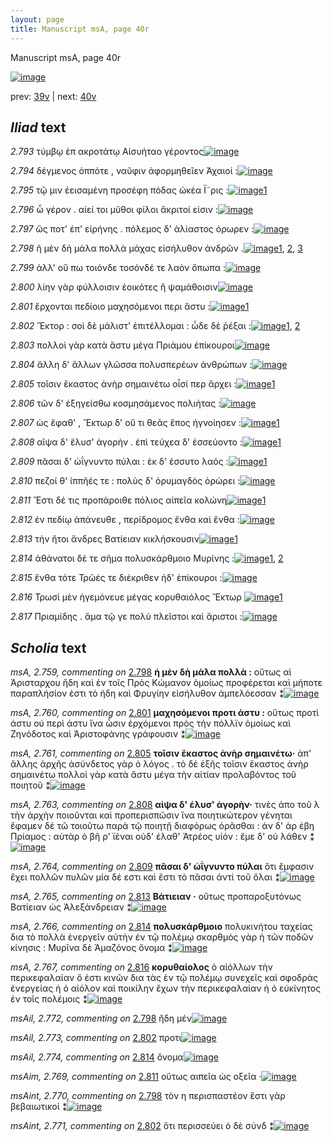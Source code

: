 ```yaml
---
layout: page
title: Manuscript msA, page 40r
---
```


Manuscript msA, page 40r

[![image](http://www.homermultitext.org/iipsrv?OBJ=IIP,1.0&FIF=/project/homer/pyramidal/deepzoom/hmt/vaimg/2017a/VA040RN_0041.tif&WID=100&CVT=JPEG)](http://www.homermultitext.org/ict2/?urn=urn:cite2:hmt:vaimg.2017a:VA040RN_0041)

prev:  [39v](../39v) | next:  [40v](../40v)

## *Iliad* text

*2.793* <a id="2.793"/> τύμβῳ ἐπ ακροτάτῳ Αἰσυήταο γέροντος[![image](http://www.homermultitext.org/iipsrv?OBJ=IIP,1.0&FIF=/project/homer/pyramidal/deepzoom/hmt/vaimg/2017a/VA040RN_0041.tif&RGN=0.131,0.2205,0.385,0.0339&WID=1000&CVT=JPEG)](http://www.homermultitext.org/ict2/?urn=urn:cite2:hmt:vaimg.2017a:VA040RN_0041@0.131,0.2205,0.385,0.0339)

*2.794* <a id="2.794"/> δέγμενος ὁππότε , ναῦφιν ἀφορμηθεῖεν Ἀχαιοί :[![image](http://www.homermultitext.org/iipsrv?OBJ=IIP,1.0&FIF=/project/homer/pyramidal/deepzoom/hmt/vaimg/2017a/VA040RN_0041.tif&RGN=0.131,0.237,0.409,0.0339&WID=1000&CVT=JPEG)](http://www.homermultitext.org/ict2/?urn=urn:cite2:hmt:vaimg.2017a:VA040RN_0041@0.131,0.237,0.409,0.0339)

*2.795* <a id="2.795"/> τῷ μιν ἐεισαμένη προσέφη πόδας ὠκέα Ϊ῀ρις :[![image](http://www.homermultitext.org/iipsrv?OBJ=IIP,1.0&FIF=/project/homer/pyramidal/deepzoom/hmt/vaimg/2017a/VA040RN_0041.tif&RGN=0.129,0.2649,0.409,0.0263&WID=1000&CVT=JPEG)](http://www.homermultitext.org/ict2/?urn=urn:cite2:hmt:vaimg.2017a:VA040RN_0041@0.129,0.2649,0.409,0.0263)[1](#msAim_2.768)

*2.796* <a id="2.796"/> ὦ γέρον . αἰεί τοι μῦθοι φίλοι ἄκριτοί εἰσιν :[![image](http://www.homermultitext.org/iipsrv?OBJ=IIP,1.0&FIF=/project/homer/pyramidal/deepzoom/hmt/vaimg/2017a/VA040RN_0041.tif&RGN=0.129,0.2844,0.409,0.0263&WID=1000&CVT=JPEG)](http://www.homermultitext.org/ict2/?urn=urn:cite2:hmt:vaimg.2017a:VA040RN_0041@0.129,0.2844,0.409,0.0263)

*2.797* <a id="2.797"/> ὥς ποτ' ἐπ' εἰρήνης . πόλεμος δ' ἀλίαστος όρωρεν :[![image](http://www.homermultitext.org/iipsrv?OBJ=IIP,1.0&FIF=/project/homer/pyramidal/deepzoom/hmt/vaimg/2017a/VA040RN_0041.tif&RGN=0.128,0.3032,0.409,0.0263&WID=1000&CVT=JPEG)](http://www.homermultitext.org/ict2/?urn=urn:cite2:hmt:vaimg.2017a:VA040RN_0041@0.128,0.3032,0.409,0.0263)

*2.798* <a id="2.798"/> ῆ μὲν δὴ μάλα πολλὰ μάχας εἰσήλυθον ἀνδρῶν .[![image](http://www.homermultitext.org/iipsrv?OBJ=IIP,1.0&FIF=/project/homer/pyramidal/deepzoom/hmt/vaimg/2017a/VA040RN_0041.tif&RGN=0.129,0.3228,0.415,0.0263&WID=1000&CVT=JPEG)](http://www.homermultitext.org/ict2/?urn=urn:cite2:hmt:vaimg.2017a:VA040RN_0041@0.129,0.3228,0.415,0.0263)[1](#msAint_2.770), [2](#msA_2.759), [3](#msAil_2.772)

*2.799* <a id="2.799"/> ἀλλ' οὔ πω τοιόνδε τοσόνδέ τε λαὸν ὄπωπα :[![image](http://www.homermultitext.org/iipsrv?OBJ=IIP,1.0&FIF=/project/homer/pyramidal/deepzoom/hmt/vaimg/2017a/VA040RN_0041.tif&RGN=0.124,0.3431,0.415,0.0263&WID=1000&CVT=JPEG)](http://www.homermultitext.org/ict2/?urn=urn:cite2:hmt:vaimg.2017a:VA040RN_0041@0.124,0.3431,0.415,0.0263)

*2.800* <a id="2.800"/> λίην γὰρ φύλλοισιν ἐοικότες ἢ ψαμάθοισιν[![image](http://www.homermultitext.org/iipsrv?OBJ=IIP,1.0&FIF=/project/homer/pyramidal/deepzoom/hmt/vaimg/2017a/VA040RN_0041.tif&RGN=0.123,0.3634,0.415,0.0263&WID=1000&CVT=JPEG)](http://www.homermultitext.org/ict2/?urn=urn:cite2:hmt:vaimg.2017a:VA040RN_0041@0.123,0.3634,0.415,0.0263)

*2.801* <a id="2.801"/> ἔρχονται πεδίοιο μαχησόμενοι περι ἄστυ :[![image](http://www.homermultitext.org/iipsrv?OBJ=IIP,1.0&FIF=/project/homer/pyramidal/deepzoom/hmt/vaimg/2017a/VA040RN_0041.tif&RGN=0.123,0.38,0.415,0.0263&WID=1000&CVT=JPEG)](http://www.homermultitext.org/ict2/?urn=urn:cite2:hmt:vaimg.2017a:VA040RN_0041@0.123,0.38,0.415,0.0263)[1](#msA_2.760)

*2.802* <a id="2.802"/> Ἕκτορ : σοὶ δὲ μάλιστ' 					ἐπιτέλλομαι : ὧδε δὲ ῥέξαι :[![image](http://www.homermultitext.org/iipsrv?OBJ=IIP,1.0&FIF=/project/homer/pyramidal/deepzoom/hmt/vaimg/2017a/VA040RN_0041.tif&RGN=0.122,0.3988,0.434,0.0324&WID=1000&CVT=JPEG)](http://www.homermultitext.org/ict2/?urn=urn:cite2:hmt:vaimg.2017a:VA040RN_0041@0.122,0.3988,0.434,0.0324)[1](#msAint_2.771), [2](#msAil_2.773)

*2.803* <a id="2.803"/> πολλοὶ γὰρ κατὰ ἄστυ μέγα Πριάμου ἐπίκουροι[![image](http://www.homermultitext.org/iipsrv?OBJ=IIP,1.0&FIF=/project/homer/pyramidal/deepzoom/hmt/vaimg/2017a/VA040RN_0041.tif&RGN=0.122,0.4184,0.434,0.0324&WID=1000&CVT=JPEG)](http://www.homermultitext.org/ict2/?urn=urn:cite2:hmt:vaimg.2017a:VA040RN_0041@0.122,0.4184,0.434,0.0324)

*2.804* <a id="2.804"/> ἄλλη δ' ἄλλων γλῶσσα πολυσπερέων ἀνθρώπων :[![image](http://www.homermultitext.org/iipsrv?OBJ=IIP,1.0&FIF=/project/homer/pyramidal/deepzoom/hmt/vaimg/2017a/VA040RN_0041.tif&RGN=0.121,0.4387,0.434,0.0324&WID=1000&CVT=JPEG)](http://www.homermultitext.org/ict2/?urn=urn:cite2:hmt:vaimg.2017a:VA040RN_0041@0.121,0.4387,0.434,0.0324)

*2.805* <a id="2.805"/> τοῖσιν ἕκαστος ἀνὴρ σημαινέτω οἷσί περ ἄρχει :[![image](http://www.homermultitext.org/iipsrv?OBJ=IIP,1.0&FIF=/project/homer/pyramidal/deepzoom/hmt/vaimg/2017a/VA040RN_0041.tif&RGN=0.121,0.4575,0.434,0.0324&WID=1000&CVT=JPEG)](http://www.homermultitext.org/ict2/?urn=urn:cite2:hmt:vaimg.2017a:VA040RN_0041@0.121,0.4575,0.434,0.0324)[1](#msA_2.761)

*2.806* <a id="2.806"/> τῶν δ' ἐξηγείσθω κοσμησάμενος πολιήτας :[![image](http://www.homermultitext.org/iipsrv?OBJ=IIP,1.0&FIF=/project/homer/pyramidal/deepzoom/hmt/vaimg/2017a/VA040RN_0041.tif&RGN=0.118,0.4778,0.434,0.0324&WID=1000&CVT=JPEG)](http://www.homermultitext.org/ict2/?urn=urn:cite2:hmt:vaimg.2017a:VA040RN_0041@0.118,0.4778,0.434,0.0324)

*2.807* <a id="2.807"/> ὡς ἔφαθ' , Ἕκτωρ δ' οὔ 					τι θεᾶς ἔπος ἠγνοίησεν :[![image](http://www.homermultitext.org/iipsrv?OBJ=IIP,1.0&FIF=/project/homer/pyramidal/deepzoom/hmt/vaimg/2017a/VA040RN_0041.tif&RGN=0.118,0.4996,0.434,0.0324&WID=1000&CVT=JPEG)](http://www.homermultitext.org/ict2/?urn=urn:cite2:hmt:vaimg.2017a:VA040RN_0041@0.118,0.4996,0.434,0.0324)[1](#msA_2.762)

*2.808* <a id="2.808"/> αῖψα δ' ἔλυσ' ἀγορὴν . ἐπὶ τεύχεα δ' ἐσσεύοντο :[![image](http://www.homermultitext.org/iipsrv?OBJ=IIP,1.0&FIF=/project/homer/pyramidal/deepzoom/hmt/vaimg/2017a/VA040RN_0041.tif&RGN=0.118,0.5192,0.434,0.0324&WID=1000&CVT=JPEG)](http://www.homermultitext.org/ict2/?urn=urn:cite2:hmt:vaimg.2017a:VA040RN_0041@0.118,0.5192,0.434,0.0324)[1](#msA_2.763)

*2.809* <a id="2.809"/> πᾶσαι δ' ὠΐγνυντο πύλαι : ἐκ δ' έσσυτο λαός :[![image](http://www.homermultitext.org/iipsrv?OBJ=IIP,1.0&FIF=/project/homer/pyramidal/deepzoom/hmt/vaimg/2017a/VA040RN_0041.tif&RGN=0.118,0.5372,0.434,0.0324&WID=1000&CVT=JPEG)](http://www.homermultitext.org/ict2/?urn=urn:cite2:hmt:vaimg.2017a:VA040RN_0041@0.118,0.5372,0.434,0.0324)[1](#msA_2.764)

*2.810* <a id="2.810"/> πεζοί θ' ἱππῆές τε : πολὺς δ' ὀρυμαγδὸς ὀρώρει :[![image](http://www.homermultitext.org/iipsrv?OBJ=IIP,1.0&FIF=/project/homer/pyramidal/deepzoom/hmt/vaimg/2017a/VA040RN_0041.tif&RGN=0.118,0.5553,0.434,0.0324&WID=1000&CVT=JPEG)](http://www.homermultitext.org/ict2/?urn=urn:cite2:hmt:vaimg.2017a:VA040RN_0041@0.118,0.5553,0.434,0.0324)

*2.811* <a id="2.811"/> Ἔστι δέ τις προπάροιθε πόλιος αἰπεῖα κολώνη[![image](http://www.homermultitext.org/iipsrv?OBJ=IIP,1.0&FIF=/project/homer/pyramidal/deepzoom/hmt/vaimg/2017a/VA040RN_0041.tif&RGN=0.116,0.5741,0.434,0.0324&WID=1000&CVT=JPEG)](http://www.homermultitext.org/ict2/?urn=urn:cite2:hmt:vaimg.2017a:VA040RN_0041@0.116,0.5741,0.434,0.0324)[1](#msAim_2.769)

*2.812* <a id="2.812"/> ἐν πεδίῳ ἀπάνευθε , περίδρομος ἔνθα καὶ ἔνθα :[![image](http://www.homermultitext.org/iipsrv?OBJ=IIP,1.0&FIF=/project/homer/pyramidal/deepzoom/hmt/vaimg/2017a/VA040RN_0041.tif&RGN=0.118,0.5922,0.434,0.0324&WID=1000&CVT=JPEG)](http://www.homermultitext.org/ict2/?urn=urn:cite2:hmt:vaimg.2017a:VA040RN_0041@0.118,0.5922,0.434,0.0324)

*2.813* <a id="2.813"/> τὴν ἤτοι ἄνδρες Βατίειαν κικλήσκουσιν[![image](http://www.homermultitext.org/iipsrv?OBJ=IIP,1.0&FIF=/project/homer/pyramidal/deepzoom/hmt/vaimg/2017a/VA040RN_0041.tif&RGN=0.118,0.6095,0.434,0.0324&WID=1000&CVT=JPEG)](http://www.homermultitext.org/ict2/?urn=urn:cite2:hmt:vaimg.2017a:VA040RN_0041@0.118,0.6095,0.434,0.0324)[1](#msA_2.765)

*2.814* <a id="2.814"/> ἀθάνατοι δέ τε σῆμα πολυσκάρθμοιο Μυρίνης :[![image](http://www.homermultitext.org/iipsrv?OBJ=IIP,1.0&FIF=/project/homer/pyramidal/deepzoom/hmt/vaimg/2017a/VA040RN_0041.tif&RGN=0.118,0.6283,0.434,0.0324&WID=1000&CVT=JPEG)](http://www.homermultitext.org/ict2/?urn=urn:cite2:hmt:vaimg.2017a:VA040RN_0041@0.118,0.6283,0.434,0.0324)[1](#msA_2.766), [2](#msAil_2.774)

*2.815* <a id="2.815"/> ἔνθα τότε Τρῶές τε 					διέκριθεν ἠδ' ἐπίκουροι :[![image](http://www.homermultitext.org/iipsrv?OBJ=IIP,1.0&FIF=/project/homer/pyramidal/deepzoom/hmt/vaimg/2017a/VA040RN_0041.tif&RGN=0.115,0.6479,0.434,0.0324&WID=1000&CVT=JPEG)](http://www.homermultitext.org/ict2/?urn=urn:cite2:hmt:vaimg.2017a:VA040RN_0041@0.115,0.6479,0.434,0.0324)

*2.816* <a id="2.816"/> Τρωσὶ μὲν ἡγεμόνευε 					μέγας κορυθαιόλος Ἕκτωρ 				[![image](http://www.homermultitext.org/iipsrv?OBJ=IIP,1.0&FIF=/project/homer/pyramidal/deepzoom/hmt/vaimg/2017a/VA040RN_0041.tif&RGN=0.123,0.6697,0.434,0.0324&WID=1000&CVT=JPEG)](http://www.homermultitext.org/ict2/?urn=urn:cite2:hmt:vaimg.2017a:VA040RN_0041@0.123,0.6697,0.434,0.0324)[1](#msA_2.767)

*2.817* <a id="2.817"/> Πριαμίδης . ἅμα τῷ γε 					πολὺ πλεῖστοι καὶ ἄριστοι :[![image](http://www.homermultitext.org/iipsrv?OBJ=IIP,1.0&FIF=/project/homer/pyramidal/deepzoom/hmt/vaimg/2017a/VA040RN_0041.tif&RGN=0.111,0.6892,0.434,0.0324&WID=1000&CVT=JPEG)](http://www.homermultitext.org/ict2/?urn=urn:cite2:hmt:vaimg.2017a:VA040RN_0041@0.111,0.6892,0.434,0.0324)

## *Scholia* text

*msA, 2.759, commenting on* [2.798](#2.798)  <a id="msA_2.759"/> **ἡ μὲν δὴ μάλα πολλὰ :** οὕτως αἱ Ἀρισταρχου ἤδη καὶ ἐν τοῖς Πρὸς Κώμανον ὁμοίως προφέρεται καὶ μήποτε παραπλήσίον ἐστι τὸ ήδη καὶ Φρυγίην εἰσήλυθον ἀμπελόεσσαν ⁑[![image](http://www.homermultitext.org/iipsrv?OBJ=IIP,1.0&FIF=/project/homer/pyramidal/deepzoom/hmt/vaimg/2017a/VA040RN_0041.tif&RGN=0.5443,0.3249,0.207,0.0536&WID=1000&CVT=JPEG)](http://www.homermultitext.org/ict2/?urn=urn:cite2:hmt:vaimg.2017a:VA040RN_0041@0.5443,0.3249,0.207,0.0536)

*msA, 2.760, commenting on* [2.801](#2.801)  <a id="msA_2.760"/> **μαχησόμενοι προτι άστυ :** οὕτως προτὶ άστυ οὐ περὶ άστυ ἵνα ὦσιν ἐρχόμενοι πρὸς τὴν πόλλϊν ὁμοίως καὶ Ζηνόδοτος καὶ Ἀριστοφάνης γράφουσιν ⁑[![image](http://www.homermultitext.org/iipsrv?OBJ=IIP,1.0&FIF=/project/homer/pyramidal/deepzoom/hmt/vaimg/2017a/VA040RN_0041.tif&RGN=0.5433,0.3755,0.1993,0.0476&WID=1000&CVT=JPEG)](http://www.homermultitext.org/ict2/?urn=urn:cite2:hmt:vaimg.2017a:VA040RN_0041@0.5433,0.3755,0.1993,0.0476)

*msA, 2.761, commenting on* [2.805](#2.805)  <a id="msA_2.761"/> **τοῖσιν ἕκαστος ἀνὴρ σημαινέτω·** ἀπ' ἄλλης ἀρχῆς ἀσύνδετος γὰρ ὁ λόγος . τὸ δὲ ἑξῆς τοῖσιν ἕκαστος ἀνὴρ σημαινέτω πολλοὶ γὰρ κατὰ ἄστυ μέγα τὴν αἰτίαν προλαβόντος τοῦ ποιητοῦ ⁑[![image](http://www.homermultitext.org/iipsrv?OBJ=IIP,1.0&FIF=/project/homer/pyramidal/deepzoom/hmt/vaimg/2017a/VA040RN_0041.tif&RGN=0.547,0.4178,0.201,0.062&WID=1000&CVT=JPEG)](http://www.homermultitext.org/ict2/?urn=urn:cite2:hmt:vaimg.2017a:VA040RN_0041@0.547,0.4178,0.201,0.062)

*msA, 2.763, commenting on* [2.808](#2.808)  <a id="msA_2.763"/> **αἰψα δ' έλυσ' ἀγορὴν·** τινὲς ἀπο τοῦ λ τὴν ἀρχὴν ποιοῦνται καὶ προπερισπῶσιν ἵνα ποιητικώτερον γένηται ἔφαμεν δὲ τῶ τοιοῦτω παρὰ τῷ ποιητῇ διαφόρως ὁρᾶσθαι : ἀν δ' ὰρ έβη Πρίαμος : αὐτὰρ ὁ βῆ ρ' ϊέναι οὐδ' έλαθ' Ἀτρέος υἱόν : ἔμε δ' οὐ λάθεν ⁑[![image](http://www.homermultitext.org/iipsrv?OBJ=IIP,1.0&FIF=/project/homer/pyramidal/deepzoom/hmt/vaimg/2017a/VA040RN_0041.tif&RGN=0.5393,0.5307,0.2103,0.0884&WID=1000&CVT=JPEG)](http://www.homermultitext.org/ict2/?urn=urn:cite2:hmt:vaimg.2017a:VA040RN_0041@0.5393,0.5307,0.2103,0.0884)

*msA, 2.764, commenting on* [2.809](#2.809)  <a id="msA_2.764"/> **πᾶσαι δ' ὡΐγνυντο πύλαι** ὅτι ἔμφασιν ἔχει πολλῶν πυλῶν μία δέ εστι καὶ ἔστι τὸ πᾶσαι ἀντὶ τοῦ ὅλαι ⁑[![image](http://www.homermultitext.org/iipsrv?OBJ=IIP,1.0&FIF=/project/homer/pyramidal/deepzoom/hmt/vaimg/2017a/VA040RN_0041.tif&RGN=0.5307,0.6148,0.2047,0.0403&WID=1000&CVT=JPEG)](http://www.homermultitext.org/ict2/?urn=urn:cite2:hmt:vaimg.2017a:VA040RN_0041@0.5307,0.6148,0.2047,0.0403)

*msA, 2.765, commenting on* [2.813](#2.813)  <a id="msA_2.765"/> **Βάτιειαν ·** οὕτως προπαροξυτόνως Βατίειαν ὡς Ἀλεξάνδρειαν ⁑[![image](http://www.homermultitext.org/iipsrv?OBJ=IIP,1.0&FIF=/project/homer/pyramidal/deepzoom/hmt/vaimg/2017a/VA040RN_0041.tif&RGN=0.546,0.6606,0.1837,0.0278&WID=1000&CVT=JPEG)](http://www.homermultitext.org/ict2/?urn=urn:cite2:hmt:vaimg.2017a:VA040RN_0041@0.546,0.6606,0.1837,0.0278)

*msA, 2.766, commenting on* [2.814](#2.814)  <a id="msA_2.766"/> **πολυσκάρθμοιο** πολυκινήτου ταχείας δια τὸ πολλὰ ἐνεργεῖν αὐτὴν ἐν τῷ πολέμῳ σκαρθμὸς γὰρ ἡ τῶν ποδῶν κίνησις : Μυρῖνα δὲ Ἁμαζόνος ὄνομα ⁑[![image](http://www.homermultitext.org/iipsrv?OBJ=IIP,1.0&FIF=/project/homer/pyramidal/deepzoom/hmt/vaimg/2017a/VA040RN_0041.tif&RGN=0.5463,0.6856,0.2103,0.0456&WID=1000&CVT=JPEG)](http://www.homermultitext.org/ict2/?urn=urn:cite2:hmt:vaimg.2017a:VA040RN_0041@0.5463,0.6856,0.2103,0.0456)

*msA, 2.767, commenting on* [2.816](#2.816)  <a id="msA_2.767"/> **κορυθαίολος** ὁ αἰόλλων τὴν περικεφαλαίαν ὅ ἐστι κινῶν δια τὰς ἐν τῷ πολέμῳ συνεχεῖς καὶ σφοδρὰς ἐνεργείας ἠ ὁ αἰόλον καὶ ποικίλην ἔχων τὴν περικεφαλαίαν ἠ ὁ εὐκίνητος ἐν τοῖς πολέμοις ⁑[![image](http://www.homermultitext.org/iipsrv?OBJ=IIP,1.0&FIF=/project/homer/pyramidal/deepzoom/hmt/vaimg/2017a/VA040RN_0041.tif&RGN=0.1197,0.7344,0.6093,0.0378&WID=1000&CVT=JPEG)](http://www.homermultitext.org/ict2/?urn=urn:cite2:hmt:vaimg.2017a:VA040RN_0041@0.1197,0.7344,0.6093,0.0378)

*msAil, 2.772, commenting on* [2.798](#2.798)  <a id="msAil_2.772"/> ἤδη μέν[![image](http://www.homermultitext.org/iipsrv?OBJ=IIP,1.0&FIF=/project/homer/pyramidal/deepzoom/hmt/vaimg/2017a/VA040RN_0041.tif&RGN=0.1543,0.3196,0.0237,0.009&WID=1000&CVT=JPEG)](http://www.homermultitext.org/ict2/?urn=urn:cite2:hmt:vaimg.2017a:VA040RN_0041@0.1543,0.3196,0.0237,0.009)

*msAil, 2.773, commenting on* [2.802](#2.802)  <a id="msAil_2.773"/> προτι[![image](http://www.homermultitext.org/iipsrv?OBJ=IIP,1.0&FIF=/project/homer/pyramidal/deepzoom/hmt/vaimg/2017a/VA040RN_0041.tif&RGN=0.422,0.383,0.0293,0.0115&WID=1000&CVT=JPEG)](http://www.homermultitext.org/ict2/?urn=urn:cite2:hmt:vaimg.2017a:VA040RN_0041@0.422,0.383,0.0293,0.0115)

*msAil, 2.774, commenting on* [2.814](#2.814)  <a id="msAil_2.774"/> ὄνομα[![image](http://www.homermultitext.org/iipsrv?OBJ=IIP,1.0&FIF=/project/homer/pyramidal/deepzoom/hmt/vaimg/2017a/VA040RN_0041.tif&RGN=0.4913,0.6303,0.0313,0.011&WID=1000&CVT=JPEG)](http://www.homermultitext.org/ict2/?urn=urn:cite2:hmt:vaimg.2017a:VA040RN_0041@0.4913,0.6303,0.0313,0.011)

*msAim, 2.769, commenting on* [2.811](#2.811)  <a id="msAim_2.769"/> οὕτως αιπεῖα ὡς οξεῖα ·[![image](http://www.homermultitext.org/iipsrv?OBJ=IIP,1.0&FIF=/project/homer/pyramidal/deepzoom/hmt/vaimg/2017a/VA040RN_0041.tif&RGN=0.498,0.5745,0.0477,0.015&WID=1000&CVT=JPEG)](http://www.homermultitext.org/ict2/?urn=urn:cite2:hmt:vaimg.2017a:VA040RN_0041@0.498,0.5745,0.0477,0.015)

*msAint, 2.770, commenting on* [2.798](#2.798)  <a id="msAint_2.770"/> τὸν η περισπαστέον ἔστι γὰρ βεβαιωτικοί ⁑[![image](http://www.homermultitext.org/iipsrv?OBJ=IIP,1.0&FIF=/project/homer/pyramidal/deepzoom/hmt/vaimg/2017a/VA040RN_0041.tif&RGN=0.0737,0.3234,0.0607,0.0373&WID=1000&CVT=JPEG)](http://www.homermultitext.org/ict2/?urn=urn:cite2:hmt:vaimg.2017a:VA040RN_0041@0.0737,0.3234,0.0607,0.0373)

*msAint, 2.771, commenting on* [2.802](#2.802)  <a id="msAint_2.771"/> ὅτι περισσεύει ὁ δὲ σύνδ ⁑[![image](http://www.homermultitext.org/iipsrv?OBJ=IIP,1.0&FIF=/project/homer/pyramidal/deepzoom/hmt/vaimg/2017a/VA040RN_0041.tif&RGN=0.0693,0.403,0.0603,0.0293&WID=1000&CVT=JPEG)](http://www.homermultitext.org/ict2/?urn=urn:cite2:hmt:vaimg.2017a:VA040RN_0041@0.0693,0.403,0.0603,0.0293)